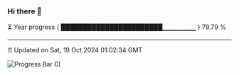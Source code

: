 ### Hi there 👋

⏳ Year progress { ███████████████████████▁▁▁▁▁▁▁ } 79.79 %

---

⏰ Updated on Sat, 19 Oct 2024 01:02:34 GMT

![Progress Bar CI](https://github.com/liununu/liununu/workflows/Progress%20Bar%20CI/badge.svg)
